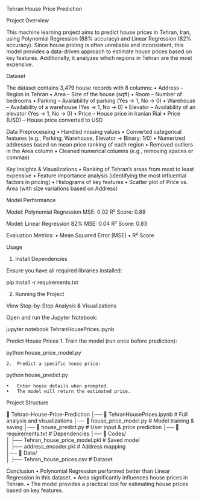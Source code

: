 Tehran House Price Prediction

Project Overview

This machine learning project aims to predict house prices in Tehran, Iran, using Polynomial Regression (88% accuracy) and Linear Regression (82% accuracy). Since house pricing is often unreliable and inconsistent, this model provides a data-driven approach to estimate house prices based on key features. Additionally, it analyzes which regions in Tehran are the most expensive.

Dataset

The dataset contains 3,479 house records with 8 columns:
	•	Address – Region in Tehran
	•	Area – Size of the house (sqft)
	•	Room – Number of bedrooms
	•	Parking – Availability of parking (Yes → 1, No → 0)
	•	Warehouse – Availability of a warehouse (Yes → 1, No → 0)
	•	Elevator – Availability of an elevator (Yes → 1, No → 0)
	•	Price – House price in Iranian Rial
	•	Price (USD) – House price converted to USD

Data Preprocessing
	•	Handled missing values
	•	Converted categorical features (e.g., Parking, Warehouse, Elevator → Binary: 1/0)
	•	Numerized addresses based on mean price ranking of each region
	•	Removed outliers in the Area column
	•	Cleaned numerical columns (e.g., removing spaces or commas)

Key Insights & Visualizations
	•	Ranking of Tehran’s areas from most to least expensive
	•	Feature importance analysis (identifying the most influential factors in pricing)
	•	Histograms of key features
	•	Scatter plot of Price vs. Area (with size variations based on Address)

Model Performance

Model: Polynomial Regression
MSE: 0.02
R² Score:  0.88

Model: Linear Regression	 82%
MSE: 0.04
R² Score: 0.83


Evaluation Metrics:
	•	Mean Squared Error (MSE)
	•	R² Score

Usage

1. Install Dependencies

Ensure you have all required libraries installed:

pip install -r requirements.txt

2. Running the Project

View Step-by-Step Analysis & Visualizations

Open and run the Jupyter Notebook:

jupyter notebook TehranHousePrices.ipynb

Predict House Prices
	1.	Train the model (run once before prediction):

python house_price_model.py


	2.	Predict a specific house price:

python house_predict.py

	•	Enter house details when prompted.
	•	The model will return the estimated price.

Project Structure

📂 Tehran-House-Price-Prediction
│── 📄 TehranHousePrices.ipynb       # Full analysis and visualizations
│── 📄 house_price_model.py          # Model training & saving
│── 📄 house_predict.py              # User input & price prediction
│── 📄 requirements.txt              # Dependencies
│── 📂 Codes/  
│   ├── Tehran_house_price_model.pkl # Saved model  
│   ├── address_encoder.pkl          # Address mapping  
│── 📂 Data/  
│   ├── Tehran_house_prices.csv      # Dataset  

Conclusion
	•	Polynomial Regression performed better than Linear Regression in this dataset.
	•	Area significantly influences house prices in Tehran.
	•	The model provides a practical tool for estimating house prices based on key features.
